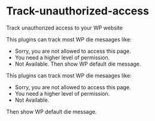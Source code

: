 # Track-unauthorized-access
Track unauthorized access to your WP website

This plugins can track most WP die mesaages like:
* Sorry, you are not allowed to access this page.
* You need a higher level of permission.
* Not Available.
Then show WP default die message.

This plugins can track most WP die mesaages like:
<ul>
    <li>Sorry, you are not allowed to access this page.</li>
    <li>You need a higher level of permission.</li>
    <li>Not Available.</li>
</ul>
Then show WP default die message.
